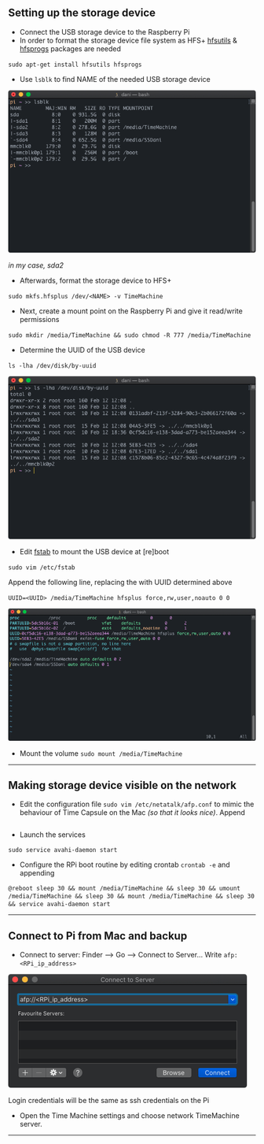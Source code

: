 ## Setting up the storage device

- Connect the USB storage device to the Raspberry Pi
- In order to format the storage device file system as HFS+ [hfsutils](https://linux.die.net/man/1/hfsutils) & [hfsprogs](https://packages.debian.org/sid/hfsprogs) packages are needed

`sudo apt-get install hfsutils hfsprogs`
- Use `lsblk` to find NAME of the needed USB storage device

![](https://github.com/danielbilyk/pi/blob/main/images/lsblk.png)

*in my case, sda2*

- Afterwards, format the storage device to HFS+

`sudo mkfs.hfsplus /dev/<NAME> -v TimeMachine`
- Next, create a mount point on the Raspberry Pi and give it read/write permissions

`sudo mkdir /media/TimeMachine && sudo chmod -R 777 /media/TimeMachine`
- Determine the UUID of the USB device

`ls -lha /dev/disk/by-uuid`
    
![](https://github.com/danielbilyk/pi/blob/main/images/ls%20-lha.png)
- Edit [fstab](https://wiki.debian.org/fstab) to mount the USB device at [re]boot

`sudo vim /etc/fstab`

Append the following line, replacing the <UUID> with UUID determined above

`UUID=<UUID> /media/TimeMachine hfsplus force,rw,user,noauto 0 0`

![](https://github.com/danielbilyk/pi/blob/main/images/fstab.png)

- Mount the volume
`sudo mount /media/TimeMachine`
---
## Making storage device visible on the network
  
- Edit the configuration file `sudo vim /etc/netatalk/afp.conf` to mimic the behaviour of Time Capsule on the Mac *(so that it looks nice)*. Append
    
```

```

- Launch the services
```
sudo service avahi-daemon start
```
- Configure the RPi boot routine by editing crontab `crontab -e` and appending
```
@reboot sleep 30 && mount /media/TimeMachine && sleep 30 && umount /media/TimeMachine && sleep 30 && mount /media/TimeMachine && sleep 30 && service avahi-daemon start
```
---
## Connect to Pi from Mac and backup

- Connect to server: Finder —> Go —> Connect to Server…
Write `afp:<RPi_ip_address>`

![](https://github.com/danielbilyk/pi/blob/main/images/afp%20connect.png)

Login credentials will be the same as ssh credentials on the Pi
- Open the Time Machine settings and choose network TimeMachine server.
---

